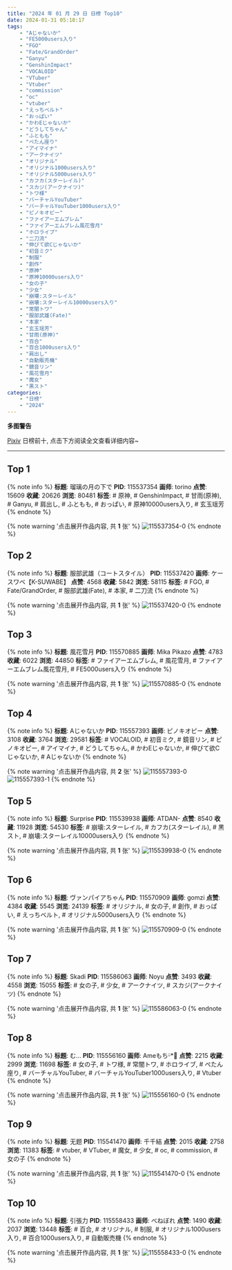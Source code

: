 ```yaml
---
title: "2024 年 01 月 29 日 日榜 Top10"
date: 2024-01-31 05:18:17
tags:
    - "Aじゃないか"
    - "FE5000users入り"
    - "FGO"
    - "Fate/GrandOrder"
    - "Ganyu"
    - "GenshinImpact"
    - "VOCALOID"
    - "VTuber"
    - "Vtuber"
    - "commission"
    - "oc"
    - "vtuber"
    - "えっちベルト"
    - "おっぱい"
    - "かわEじゃないか"
    - "どうしてちゃん"
    - "ふともも"
    - "ぺたん座り"
    - "アイマイナ"
    - "アークナイツ"
    - "オリジナル"
    - "オリジナル1000users入り"
    - "オリジナル5000users入り"
    - "カフカ(スターレイル)"
    - "スカジ(アークナイツ)"
    - "トワ様"
    - "バーチャルYouTuber"
    - "バーチャルYouTuber1000users入り"
    - "ピノキオピー"
    - "ファイアーエムブレム"
    - "ファイアーエムブレム風花雪月"
    - "ホロライブ"
    - "二刀流"
    - "伸びて欲Cじゃないか"
    - "初音ミク"
    - "制服"
    - "創作"
    - "原神"
    - "原神10000users入り"
    - "女の子"
    - "少女"
    - "崩壊:スターレイル"
    - "崩壊:スターレイル10000users入り"
    - "常闇トワ"
    - "服部武雄(Fate)"
    - "本家"
    - "玄玉瑶芳"
    - "甘雨(原神)"
    - "百合"
    - "百合1000users入り"
    - "肩出し"
    - "自動販売機"
    - "鏡音リン"
    - "風花雪月"
    - "魔女"
    - "黒スト"
categories:
    - "日榜"
    - "2024"
---
```


<i class="fa fa-triangle-exclamation"></i>**多图警告**<i class="fa fa-triangle-exclamation"></i>

[Pixiv](https://www.pixiv.net/) 日榜前十, 点击下方阅读全文查看详细内容~

<!-- more -->

---

## Top 1

{% note info %}
**标题**: 瑠璃の月の下で
**PID**: 115537354 **画师**: torino
**点赞**: 15609 **收藏**: 20626 **浏览**: 80481
**标签**: # 原神, # GenshinImpact, # 甘雨(原神), # Ganyu, # 肩出し, # ふともも, # おっぱい, # 原神10000users入り, # 玄玉瑶芳
{% endnote %}

{% note warning '点击展开作品内容, 共 **1** 张' %}
![115537354-0](https://i.pixiv.re/img-original/img/2024/01/28/00/00/18/115537354_p0.jpg)
{% endnote %}

## Top 2

{% note info %}
**标题**: 服部武雄（コートスタイル）
**PID**: 115537420 **画师**: ケースワベ【K-SUWABE】
**点赞**: 4568 **收藏**: 5842 **浏览**: 58115
**标签**: # FGO, # Fate/GrandOrder, # 服部武雄(Fate), # 本家, # 二刀流
{% endnote %}

{% note warning '点击展开作品内容, 共 **1** 张' %}
![115537420-0](https://i.pixiv.re/img-original/img/2024/01/28/00/00/38/115537420_p0.jpg)
{% endnote %}

## Top 3

{% note info %}
**标题**: 風花雪月
**PID**: 115570885 **画师**: Mika Pikazo
**点赞**: 4783 **收藏**: 6022 **浏览**: 44850
**标签**: # ファイアーエムブレム, # 風花雪月, # ファイアーエムブレム風花雪月, # FE5000users入り
{% endnote %}

{% note warning '点击展开作品内容, 共 **1** 张' %}
![115570885-0](https://i.pixiv.re/img-original/img/2024/01/29/00/00/45/115570885_p0.png)
{% endnote %}

## Top 4

{% note info %}
**标题**: Aじゃないか
**PID**: 115557393 **画师**: ピノキオピー
**点赞**: 3108 **收藏**: 3764 **浏览**: 29581
**标签**: # VOCALOID, # 初音ミク, # 鏡音リン, # ピノキオピー, # アイマイナ, # どうしてちゃん, # かわEじゃないか, # 伸びて欲Cじゃないか, # Aじゃないか
{% endnote %}

{% note warning '点击展开作品内容, 共 **2** 张' %}
![115557393-0](https://i.pixiv.re/img-original/img/2024/01/28/17/22/09/115557393_p0.jpg)
![115557393-1](https://i.pixiv.re/img-original/img/2024/01/28/17/22/09/115557393_p1.jpg)
{% endnote %}

## Top 5

{% note info %}
**标题**: Surprise
**PID**: 115539938 **画师**: ATDAN-
**点赞**: 8540 **收藏**: 11928 **浏览**: 54530
**标签**: # 崩壊:スターレイル, # カフカ(スターレイル), # 黒スト, # 崩壊:スターレイル10000users入り
{% endnote %}

{% note warning '点击展开作品内容, 共 **1** 张' %}
![115539938-0](https://i.pixiv.re/img-original/img/2024/01/30/20/26/39/115539938_p0.png)
{% endnote %}

## Top 6

{% note info %}
**标题**: ヴァンパイアちゃん
**PID**: 115570909 **画师**: gomzi
**点赞**: 4384 **收藏**: 5545 **浏览**: 24139
**标签**: # オリジナル, # 女の子, # 創作, # おっぱい, # えっちベルト, # オリジナル5000users入り
{% endnote %}

{% note warning '点击展开作品内容, 共 **1** 张' %}
![115570909-0](https://i.pixiv.re/img-original/img/2024/01/29/00/00/53/115570909_p0.jpg)
{% endnote %}

## Top 7

{% note info %}
**标题**: Skadi
**PID**: 115586063 **画师**: Noyu
**点赞**: 3493 **收藏**: 4558 **浏览**: 15055
**标签**: # 女の子, # 少女, # アークナイツ, # スカジ(アークナイツ)
{% endnote %}

{% note warning '点击展开作品内容, 共 **1** 张' %}
![115586063-0](https://i.pixiv.re/img-original/img/2024/01/29/16/55/04/115586063_p0.png)
{% endnote %}

## Top 8

{% note info %}
**标题**: む…
**PID**: 115556160 **画师**: Ameもちᵕ̈*🍭
**点赞**: 2215 **收藏**: 2999 **浏览**: 11698
**标签**: # 女の子, # トワ様, # 常闇トワ, # ホロライブ, # ぺたん座り, # バーチャルYouTuber, # バーチャルYouTuber1000users入り, # Vtuber
{% endnote %}

{% note warning '点击展开作品内容, 共 **1** 张' %}
![115556160-0](https://i.pixiv.re/img-original/img/2024/01/28/16/34/50/115556160_p0.jpg)
{% endnote %}

## Top 9

{% note info %}
**标题**: 无题
**PID**: 115541470 **画师**: 千千結
**点赞**: 2015 **收藏**: 2758 **浏览**: 11383
**标签**: # vtuber, # VTuber, # 魔女, # 少女, # oc, # commission, # 女の子
{% endnote %}

{% note warning '点击展开作品内容, 共 **1** 张' %}
![115541470-0](https://i.pixiv.re/img-original/img/2024/01/28/02/31/06/115541470_p0.jpg)
{% endnote %}

## Top 10

{% note info %}
**标题**: 引張力
**PID**: 115558433 **画师**: べねぼれ
**点赞**: 1490 **收藏**: 2037 **浏览**: 13448
**标签**: # 百合, # オリジナル, # 制服, # オリジナル1000users入り, # 百合1000users入り, # 自動販売機
{% endnote %}

{% note warning '点击展开作品内容, 共 **1** 张' %}
![115558433-0](https://i.pixiv.re/img-original/img/2024/01/28/18/00/05/115558433_p0.png)
{% endnote %}
